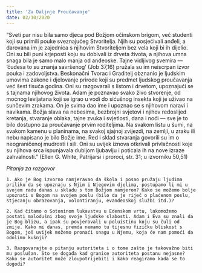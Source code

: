```yaml
---
title: 'Za Daljnje Proučavanje'
date: 02/10/2020
---
```


“Sveti par nisu bila samo djeca pod Božjom očinskom brigom, već studenti koji su primili pouke sveznajućeg Stvoritelja. Njih su posjećivali anđeli, a darovana im je zajednica s njihovim Stvoriteljem bez vela koji bi ih dijelio. Oni su bili puni krjeposti koju su dobivali iz drveta života, a njihova umna snaga bila je samo malo manja od anđeoske. Tajne vidljivog svemira — ’čudesa to su znanja savršenog’ (Job 37,16) pružala su im neiscrpan izvor pouka i zadovoljstva. Beskonačni Tvorac i Graditelj obznanio je ljudskim umovima zakone i djelovanje prirode koji su predmet ljudskog proučavanja već šest tisuća godina. Oni su razgovarali s listom i drvetom, upoznajući se s tajnama njihovog života. Adam je poznavao svako živo stvorenje, od moćnog levijatana koji se igrao u vodi do sićušnog insekta koji je uživao na sunčevim zrakama. On je svima dao ime i upoznao se s njihovom naravi i navikama. Božja slava na nebesima, bezbrojni svjetovi i njihov redoslijed kretanja, stvaranje oblaka, tajne zvuka i svjetlosti, dana i noći — sve je to bilo dostupno za proučavanje prvim roditeljima. Na svakom listu u šumi, na svakom kamenu u planinama, na svakoj sjajnoj zvijezdi, na zemlji, u zraku ili nebu napisano je bilo Božje ime. Red i sklad stvaranja govorili su im o neograničenoj mudrosti i sili. Oni su uvijek iznova otkrivali privlačnosti koje su njihova srca ispunjavala dubljom ljubavlju i poticala ih na nove izraze zahvalnosti.” (Ellen G. White, Patrijarsi i proroci, str. 31; u izvorniku 50,51)

*Pitanja za razgovor*

`1.	Ako je Bog izvorno namjeravao da škola i posao pružaju ljudima priliku da se upoznaju s Njim i Njegovim djelima, postupamo li mi u svojem radu danas u skladu s tom Božjom namjerom? Kako se možemo bolje upoznati s Bogom na svojem poslu (bilo da je riječ o plaćenom poslu, stjecanju obrazovanja, volontiranju, evanđeoskoj službi itd.)?`

`2.	Kad čitamo o Sotoninom lukavstvu u Edenskom vrtu, lakomožemo postati malodušni zbog svoje ljudske slabosti. Adam i Eva su znali da je Bog blizu, a ipak su povjerovali u poluistinu koju su čuli od zmije. Kako mi danas, premda nemamo tu tijesnu fizičku bliskost s Bogom, još uvijek možemo pronaći snagu u Njemu, koja će nam pomoći da odolimo kušnji?`

`3.	Razgovarajte o pitanju autoriteta i o tome zašto je takovažno biti mu poslušan. Što se događa kad granice autoriteta postanu nejasne? Kako se autoritet može zloupotrijebiti i kako reagiramo kada se to dogodi?`